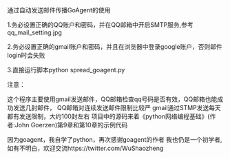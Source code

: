 ﻿通过自动发送邮件传播GoAgent的使用

1.务必设置正确的QQ账户和密码，并在QQ邮箱中开启SMTP服务,参考qq_mail_setting.jpg

2.务必设置正确的gmail账户和密码，并且在浏览器中登录google账户，否则邮件login时会失败

3.直接运行脚本python spread_goagent.py

注意：

这个程序主要使用gmail发送邮件，QQ邮箱检查qq号码是否有效，QQ邮箱也能成功发送几封邮件，
QQ邮箱对连续发送邮件限制比较严
gmail通过STMP发送每天都有发送限制，大约100封左右
项目中的源码来着《python网络编程基础》(作者:John Goerzen)第9章和第10章的示例代码

因为goagent，我自学了python，再次感谢goagent的作者
我也仍是一个初学者,如有不明白，欢迎交流https://twitter.com/WuShaozheng